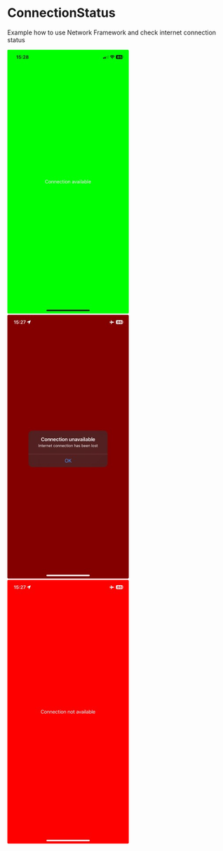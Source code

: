 # ConnectionStatus
Example how to use Network Framework and check internet connection status

![image](https://github.com/ceboolion/ConnectionStatus/blob/main/MD_FILES/1.jpg)
![image](https://github.com/ceboolion/ConnectionStatus/blob/main/MD_FILES/2.jpg)
![image](https://github.com/ceboolion/ConnectionStatus/blob/main/MD_FILES/3.jpg)

